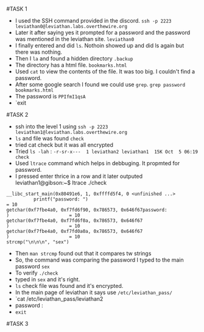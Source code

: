 #TASK 1 

  - I used the SSH command provided in the discord. `ssh -p 2223 leviathan0@leviathan.labs.overthewire.org`
  - Later it after saying yes it prompted for a password and the password was mentioned in the leviathan site. `leviathan0`
  - I finally entered and did `ls`. Nothoin showed up and did ls again but there was nothing.
  - Then I `la` and found a hidden directory `.backup`
  - The directory has a html file. `bookmarks.html`
  - Used `cat` to view the contents of the file. It was too big. I couldn't find a password.
  - After some google search I found we could use `grep`. `grep password bookmarks.html`
  - The password is `PPIfmI1qsA`
  - `exit

#TASK 2
  - ssh into the level 1 using `ssh -p 2223 leviathan1@leviathan.labs.overthewire.org`
  - `ls` and file was found `check`
  - tried cat check but it was all encrypted
  - Tried `ls -lah` : `-r-sr-x---  1 leviathan2 leviathan1  15K Oct  5 06:19 check`
  - Used `ltrace` command which helps in debbuging. It propmted for password.
  - I pressed enter thrice in a row and it later outputed leviathan1@gibson:~$ ltrace ./check
```
__libc_start_main(0x80491e6, 1, 0xffffd5f4, 0 <unfinished ...>
          printf("password: ")                                                     = 10
getchar(0xf7fbe4a0, 0xf7fd6f90, 0x786573, 0x646f67password: 
)                      = 10
getchar(0xf7fbe4a0, 0xf7fd6f0a, 0x786573, 0x646f67
)                      = 10
getchar(0xf7fbe4a0, 0xf7fd0a0a, 0x786573, 0x646f67
)                      = 10
strcmp("\n\n\n", "sex")
```
  - Then `man strcmp` found out that it compares tw strings
  - So, the command was comparing the password I typed to the main password `sex`
  - To verify `./check`
  - typed in `sex` and it's right.
  - `ls` check file was found and it's encrypted.
  - In the main page of leviathan it says use `/etc/leviathan_pass/`
  - `cat /etc/leviathan_pass/leviathan2
  - password : 
  - `exit`

#TASK 3



  

